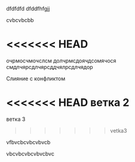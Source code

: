 dfdfdfd
dfddfhfgjj


cvbcvbcbb

<<<<<<< HEAD
=======
очрмосчмочслсм долчрмсдоячдсомячося
смдлчярсдлчярсддчялрсдлчядор

Слияние с конфликтом

<<<<<<< HEAD
ветка 2
=======
ветка 3




>>>>>>> vetka3


vfbvcbcvbcvbvcb




vbcvbcvbcvbvcbvc